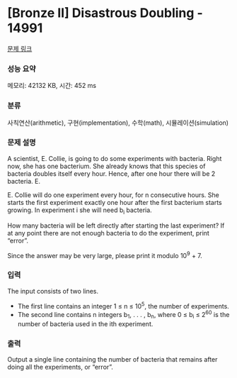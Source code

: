 # [Bronze II] Disastrous Doubling - 14991 

[문제 링크](https://www.acmicpc.net/problem/14991) 

### 성능 요약

메모리: 42132 KB, 시간: 452 ms

### 분류

사칙연산(arithmetic), 구현(implementation), 수학(math), 시뮬레이션(simulation)

### 문제 설명

<p>A scientist, E. Collie, is going to do some experiments with bacteria. Right now, she has one bacterium. She already knows that this species of bacteria doubles itself every hour. Hence, after one hour there will be 2 bacteria. E.</p>

<p>E. Collie will do one experiment every hour, for n consecutive hours. She starts the first experiment exactly one hour after the first bacterium starts growing. In experiment i she will need b<sub>i</sub> bacteria.</p>

<p>How many bacteria will be left directly after starting the last experiment? If at any point there are not enough bacteria to do the experiment, print “error”.</p>

<p>Since the answer may be very large, please print it modulo 10<sup>9</sup> + 7.</p>

### 입력 

 <p>The input consists of two lines.</p>

<ul>
	<li>The first line contains an integer 1 ≤ n ≤ 10<sup>5</sup>, the number of experiments.</li>
	<li>The second line contains n integers b<sub>1</sub>, . . . , b<sub>n</sub>, where 0 ≤ b<sub>i</sub> ≤ 2<sup>60</sup> is the number of bacteria used in the ith experiment.</li>
</ul>

### 출력 

 <p>Output a single line containing the number of bacteria that remains after doing all the experiments, or “error”.</p>

